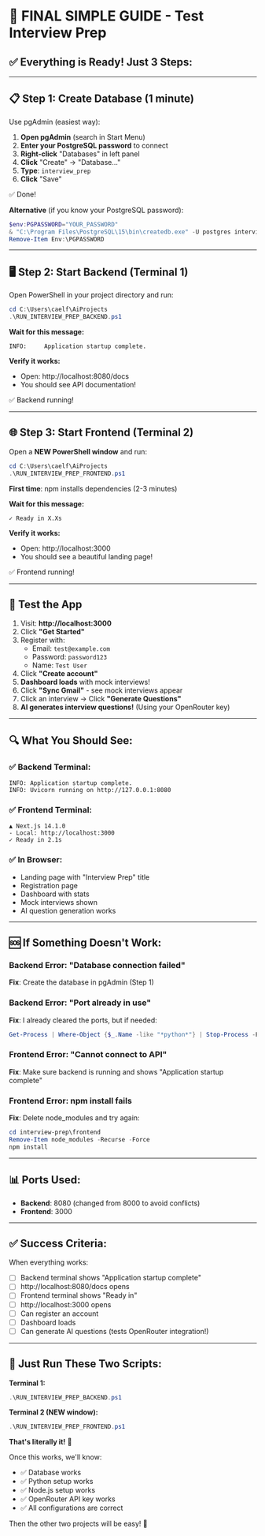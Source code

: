 # 🚀 FINAL SIMPLE GUIDE - Test Interview Prep

## ✅ Everything is Ready! Just 3 Steps:

---

## 📋 **Step 1: Create Database (1 minute)**

Use pgAdmin (easiest way):

1. **Open pgAdmin** (search in Start Menu)
2. **Enter your PostgreSQL password** to connect
3. **Right-click** "Databases" in left panel
4. **Click** "Create" → "Database..."
5. **Type**: `interview_prep`
6. **Click** "Save"

✅ Done!

**Alternative** (if you know your PostgreSQL password):
```powershell
$env:PGPASSWORD="YOUR_PASSWORD"
& "C:\Program Files\PostgreSQL\15\bin\createdb.exe" -U postgres interview_prep
Remove-Item Env:\PGPASSWORD
```

---

## 🖥️ **Step 2: Start Backend (Terminal 1)**

Open PowerShell in your project directory and run:

```powershell
cd C:\Users\caelf\AiProjects
.\RUN_INTERVIEW_PREP_BACKEND.ps1
```

**Wait for this message:**
```
INFO:     Application startup complete.
```

**Verify it works:**
- Open: http://localhost:8080/docs
- You should see API documentation!

✅ Backend running!

---

## 🌐 **Step 3: Start Frontend (Terminal 2)**

Open a **NEW PowerShell window** and run:

```powershell
cd C:\Users\caelf\AiProjects
.\RUN_INTERVIEW_PREP_FRONTEND.ps1
```

**First time**: npm installs dependencies (2-3 minutes)

**Wait for this message:**
```
✓ Ready in X.Xs
```

**Verify it works:**
- Open: http://localhost:3000
- You should see a beautiful landing page!

✅ Frontend running!

---

## 🎉 **Test the App**

1. Visit: **http://localhost:3000**
2. Click **"Get Started"**
3. Register with:
   - Email: `test@example.com`
   - Password: `password123`
   - Name: `Test User`
4. Click **"Create account"**
5. **Dashboard loads** with mock interviews!
6. Click **"Sync Gmail"** - see mock interviews appear
7. Click an interview → Click **"Generate Questions"**
8. **AI generates interview questions!** (Using your OpenRouter key)

---

## 🔍 **What You Should See:**

### ✅ Backend Terminal:
```
INFO: Application startup complete.
INFO: Uvicorn running on http://127.0.0.1:8080
```

### ✅ Frontend Terminal:
```
▲ Next.js 14.1.0
- Local: http://localhost:3000
✓ Ready in 2.1s
```

### ✅ In Browser:
- Landing page with "Interview Prep" title
- Registration page
- Dashboard with stats
- Mock interviews shown
- AI question generation works

---

## 🆘 **If Something Doesn't Work:**

### Backend Error: "Database connection failed"
**Fix**: Create the database in pgAdmin (Step 1)

### Backend Error: "Port already in use"
**Fix**: I already cleared the ports, but if needed:
```powershell
Get-Process | Where-Object {$_.Name -like "*python*"} | Stop-Process -Force
```

### Frontend Error: "Cannot connect to API"
**Fix**: Make sure backend is running and shows "Application startup complete"

### Frontend Error: npm install fails
**Fix**: Delete node_modules and try again:
```powershell
cd interview-prep\frontend
Remove-Item node_modules -Recurse -Force
npm install
```

---

## 📊 **Ports Used:**
- **Backend**: 8080 (changed from 8000 to avoid conflicts)
- **Frontend**: 3000

---

## ✅ **Success Criteria:**

When everything works:
- [ ] Backend terminal shows "Application startup complete"
- [ ] http://localhost:8080/docs opens
- [ ] Frontend terminal shows "Ready in"
- [ ] http://localhost:3000 opens
- [ ] Can register an account
- [ ] Dashboard loads
- [ ] Can generate AI questions (tests OpenRouter integration!)

---

## 🎯 **Just Run These Two Scripts:**

**Terminal 1:**
```powershell
.\RUN_INTERVIEW_PREP_BACKEND.ps1
```

**Terminal 2 (NEW window):**
```powershell
.\RUN_INTERVIEW_PREP_FRONTEND.ps1
```

**That's literally it!** 🚀

Once this works, we'll know:
- ✅ Database works
- ✅ Python setup works
- ✅ Node.js setup works
- ✅ OpenRouter API key works
- ✅ All configurations are correct

Then the other two projects will be easy! 🎉

